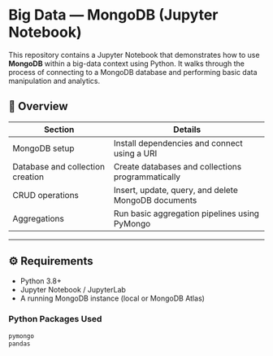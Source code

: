 # Big Data — MongoDB (Jupyter Notebook)

This repository contains a Jupyter Notebook that demonstrates how to use **MongoDB** within a big-data context using Python. It walks through the process of connecting to a MongoDB database and performing basic data manipulation and analytics.

## 📌 Overview

| Section                         | Details                                                 |
|----------------------------------|---------------------------------------------------------|
| MongoDB setup                    | Install dependencies and connect using a URI           |
| Database and collection creation | Create databases and collections programmatically      |
| CRUD operations                  | Insert, update, query, and delete MongoDB documents     |
| Aggregations                     | Run basic aggregation pipelines using PyMongo          |

---

## ⚙️ Requirements

- Python 3.8+
- Jupyter Notebook / JupyterLab
- A running MongoDB instance (local or MongoDB Atlas)

### Python Packages Used

```bash
pymongo
pandas
